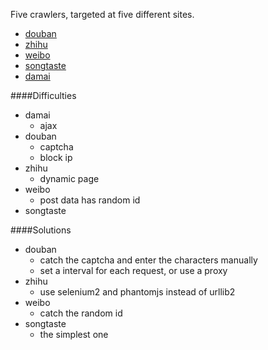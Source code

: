 Five crawlers, targeted at five different sites. 
- [douban](www.douban.com) 
- [zhihu](www.zhihu.com)
- [weibo](www.weibo.com)
- [songtaste](www.songtaste.com)
- [damai](http://www.damai.cn/)

####Difficulties

- damai
    - ajax
- douban
    - captcha 
    - block ip
- zhihu
    - dynamic page
- weibo
    - post data has random id
- songtaste


####Solutions

- douban
    - catch the captcha and enter the characters manually 
    - set a interval for each request, or use a proxy
- zhihu
    - use selenium2 and phantomjs instead of urllib2
- weibo
    - catch the random id
- songtaste
    - the simplest one



